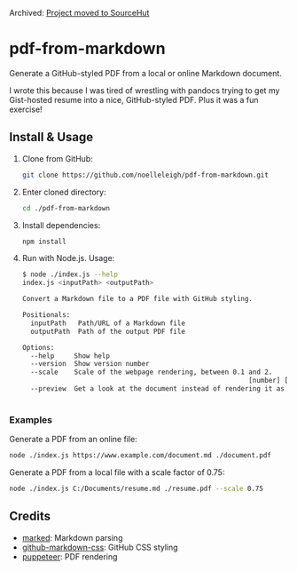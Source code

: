 Archived: [Project moved to SourceHut](https://git.sr.ht/~noelle/pdf-from-markdown)

# pdf-from-markdown

Generate a GitHub-styled PDF from a local or online Markdown document.

I wrote this because I was tired of wrestling with pandocs trying to get my Gist-hosted resume into a nice, GitHub-styled PDF. Plus it was a fun exercise!

## Install & Usage

1. Clone from GitHub:

   ```bash
   git clone https://github.com/noelleleigh/pdf-from-markdown.git
   ```

2. Enter cloned directory:

   ```bash
   cd ./pdf-from-markdown
   ```

3. Install dependencies:

   ```bash
   npm install
   ```

4. Run with Node.js. Usage:

   ```bash
   $ node ./index.js --help
   index.js <inputPath> <outputPath>

   Convert a Markdown file to a PDF file with GitHub styling.

   Positionals:
     inputPath   Path/URL of a Markdown file                               [string]
     outputPath  Path of the output PDF file                               [string]

   Options:
     --help     Show help                                                 [boolean]
     --version  Show version number                                       [boolean]
     --scale    Scale of the webpage rendering, between 0.1 and 2.
                                                            [number] [default: 0.8]
     --preview  Get a look at the document instead of rendering it as a PDF
                                                                          [boolean]
   ```

### Examples

Generate a PDF from an online file:

```bash
node ./index.js https://www.example.com/document.md ./document.pdf
```

Generate a PDF from a local file with a scale factor of 0.75:

```bash
node ./index.js C:/Documents/resume.md ./resume.pdf --scale 0.75
```

## Credits

- [marked](https://github.com/markedjs/marked): Markdown parsing
- [github-markdown-css](https://github.com/sindresorhus/github-markdown-css): GitHub CSS styling
- [puppeteer](https://github.com/puppeteer/puppeteer): PDF rendering
